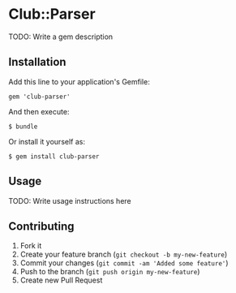# Club::Parser

TODO: Write a gem description

## Installation

Add this line to your application's Gemfile:

    gem 'club-parser'

And then execute:

    $ bundle

Or install it yourself as:

    $ gem install club-parser

## Usage

TODO: Write usage instructions here

## Contributing

1. Fork it
2. Create your feature branch (`git checkout -b my-new-feature`)
3. Commit your changes (`git commit -am 'Added some feature'`)
4. Push to the branch (`git push origin my-new-feature`)
5. Create new Pull Request
